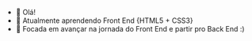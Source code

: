 - 👋 Olá!
- 🌱 Atualmente aprendendo Front End {HTML5 + CSS3}
- 👀 Focada em avançar na jornada do Front End e partir pro Back End :)
<!---
laviramos/laviramos is a ✨ special ✨ repository because its `README.md` (this file) appears on your GitHub profile.
You can click the Preview link to take a look at your changes.
--->

